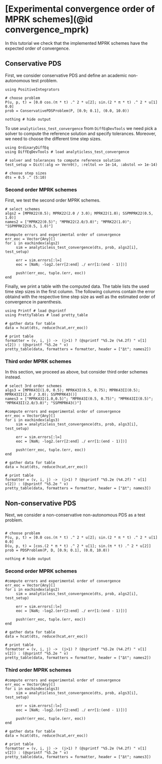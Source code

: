# [Experimental convergence order of MPRK schemes](@id convergence_mprk)

In this tutorial we check that the implemented MPRK schemes have the expected order of convergence. 

## Conservative PDS

First, we consider conservative PDS and define an academic non-autonomous test problem.

```@example eoc
using PositiveIntegrators

# choose problem
P(u, p, t) = [0.0 cos.(π * t) .^ 2 * u[2]; sin.(2 * π * t) .^ 2 * u[1] 0.0]
prob = ConservativePDSProblem(P, [0.9; 0.1], (0.0, 10.0))

nothing # hide output
```

To use `analyticless_test_convergence` from `DiffEqDevTools` we need pick a solver to compute the reference solution and specify tolerances.
Moreover, we need to choose the different time step sizes.

```@example eoc
using OrdinaryDiffEq
using DiffEqDevTools # load analyticless_test_convergence

# solver and tolerances to compute reference solution
test_setup = Dict(:alg => Vern9(), :reltol => 1e-14, :abstol => 1e-14)

# choose step sizes
dts = 0.5 .^ (5:10)
```

### Second order MPRK schemes

First, we test the second order MPRK schemes.

```@example eoc
# select schemes
algs2 = [MPRK22(0.5); MPRK22(2.0 / 3.0); MPRK22(1.0); SSPMPRK22(0.5, 1.0)]
names2 = ["MPRK22(0.5)"; "MPRK22(2.0/3.0)"; "MPRK22(1.0)"; "SSPMPRK22(0.5, 1.0)"]

#compute errors and experimental order of convergence
err_eoc = Vector{Any}[]
for i in eachindex(algs2)
     sim = analyticless_test_convergence(dts, prob, algs2[i], test_setup)

     err = sim.errors[:l∞]
     eoc = [NaN; -log2.(err[2:end] ./ err[1:(end - 1)])]

     push!(err_eoc, tuple.(err, eoc))
end
```

Finally, we print a table with the computed data. The table lists the used time step sizes in the first column. The following columns contain the error obtaind with the respective time step size as well as the estimated order of convergence in parenthesis.

```@example eoc
using Printf # load @sprintf
using PrettyTables # load pretty_table

# gather data for table
data = hcat(dts, reduce(hcat,err_eoc))

# print table
formatter = (v, i, j) ->  (j>1) ? (@sprintf "%5.2e (%4.2f) " v[1] v[2]) : (@sprintf "%5.2e " v)
pretty_table(data, formatters = formatter, header = ["Δt"; names2])                  
```

### Third order MPRK schemes

In this section, we proceed as above, but consider third order schemes instead.

```@example eoc
# select 3rd order schemes
algs3 = [MPRK43I(1.0, 0.5); MPRK43I(0.5, 0.75); MPRK43II(0.5); MPRK43II(2.0 / 3.0); SSPMPRK43()]
names3 = ["MPRK43I(1.0,0.5)"; "MPRK43I(0.5, 0.75)"; "MPRK43II(0.5)"; "MPRK43II(2.0/3.0)"; "SSPMPRK43()"]

#compute errors and experimental order of convergence
err_eoc = Vector{Any}[]
for i in eachindex(algs3)
     sim = analyticless_test_convergence(dts, prob, algs3[i], test_setup)

     err = sim.errors[:l∞]
     eoc = [NaN; -log2.(err[2:end] ./ err[1:(end - 1)])]

     push!(err_eoc, tuple.(err, eoc))
end

# gather data for table
data = hcat(dts, reduce(hcat,err_eoc))

# print table
formatter = (v, i, j) ->  (j>1) ? (@sprintf "%5.2e (%4.2f) " v[1] v[2]) : (@sprintf "%5.2e " v)
pretty_table(data, formatters = formatter, header = ["Δt"; names3])  
```

## Non-conservative PDS

Next, we consider a non-conservative non-autonomous PDS as a test problem. 

```@example eoc

# choose problem
P(u, p, t) = [0.0 cos.(π * t) .^ 2 * u[2]; sin.(2 * π * t) .^ 2 * u[1] 0.0]
D(u, p, t) = [cos.(2 * π * t) .^ 2 * u[1]; sin.(π * t) .^ 2 * u[2]]
prob = PDSProblem(P, D, [0.9; 0.1], (0.0, 10.0))

nothing # hide output
```

### Second order MPRK schemes

```@example eoc
#compute errors and experimental order of convergence
err_eoc = Vector{Any}[]
for i in eachindex(algs2)
     sim = analyticless_test_convergence(dts, prob, algs2[i], test_setup)

     err = sim.errors[:l∞]
     eoc = [NaN; -log2.(err[2:end] ./ err[1:(end - 1)])]

     push!(err_eoc, tuple.(err, eoc))
end

# gather data for table
data = hcat(dts, reduce(hcat,err_eoc))

# print table
formatter = (v, i, j) ->  (j>1) ? (@sprintf "%5.2e (%4.2f) " v[1] v[2]) : (@sprintf "%5.2e " v)
pretty_table(data, formatters = formatter, header = ["Δt"; names2])                  
```

### Third order MPRK schemes

```@example eoc
#compute errors and experimental order of convergence
err_eoc = Vector{Any}[]
for i in eachindex(algs3)
     sim = analyticless_test_convergence(dts, prob, algs3[i], test_setup)

     err = sim.errors[:l∞]
     eoc = [NaN; -log2.(err[2:end] ./ err[1:(end - 1)])]

     push!(err_eoc, tuple.(err, eoc))
end

# gather data for table
data = hcat(dts, reduce(hcat,err_eoc))

# print table
formatter = (v, i, j) ->  (j>1) ? (@sprintf "%5.2e (%4.2f) " v[1] v[2]) : (@sprintf "%5.2e " v)
pretty_table(data, formatters = formatter, header = ["Δt"; names3])  
```